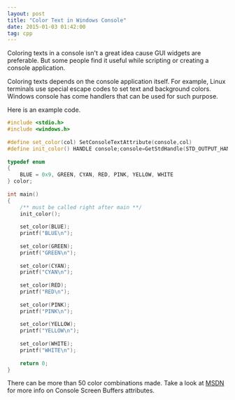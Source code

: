 ```yaml
---
layout: post
title: "Color Text in Windows Console"
date: 2015-01-03 01:42:00
tag: cpp
---
```

Coloring texts in a console isn't a great idea cause GUI widgets are preferable. But some people find it useful while scripting or creating a console application.

Coloring texts depends on the console application itself. For example, Linux terminals use special escape codes to set text and background colors. Windows console has come handlers that can be used for such purpose.

Here is an example code.

```cpp
#include <stdio.h>
#include <windows.h>
    
#define set_color(col) SetConsoleTextAttribute(console,col)
#define init_color() HANDLE console;console=GetStdHandle(STD_OUTPUT_HANDLE)
    
typedef enum
{
    BLUE = 0x9, GREEN, CYAN, RED, PINK, YELLOW, WHITE
} color;
    
int main()
{
    /** must be called right after main **/
    init_color();
    
    set_color(BLUE);
    printf("BLUE\n");
    
    set_color(GREEN);
    printf("GREEN\n");
    
    set_color(CYAN);
    printf("CYAN\n");
    
    set_color(RED);
    printf("RED\n");
    
    set_color(PINK);
    printf("PINK\n");
    
    set_color(YELLOW);
    printf("YELLOW\n");
    
    set_color(WHITE);
    printf("WHITE\n");
    
    return 0;
}
```

There can be more than 50 color combinations made. Take a look at <a href="http://msdn.microsoft.com/en-us/library/windows/desktop/ms682088(v=vs.85).aspx#_win32_character_attributes">MSDN</a> for more info on Console Screen Buffers attributes.

